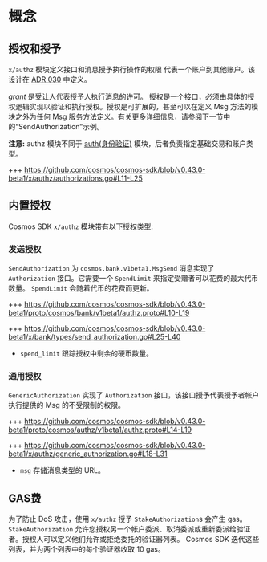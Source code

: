 # 概念

## 授权和授予

`x/authz` 模块定义接口和消息授予执行操作的权限
代表一个账户到其他账户。该设计在 [ADR 030](../../../docs/architecture/adr-030-authz-module.md) 中定义。

*grant* 是受让人代表授予人执行消息的许可。
授权是一个接口，必须由具体的授权逻辑实现以验证和执行授权。授权是可扩展的，甚至可以在定义 Msg 方法的模块之外为任何 Msg 服务方法定义。有关更多详细信息，请参阅下一节中的“SendAuthorization”示例。

**注意:** authz 模块不同于 [auth(身份验证)](../modules/auth/) 模块，后者负责指定基础交易和账户类型。

+++ https://github.com/cosmos/cosmos-sdk/blob/v0.43.0-beta1/x/authz/authorizations.go#L11-L25

## 内置授权

Cosmos SDK `x/authz` 模块带有以下授权类型:

### 发送授权

`SendAuthorization` 为 `cosmos.bank.v1beta1.MsgSend` 消息实现了 `Authorization` 接口。它需要一个 `SpendLimit` 来指定受赠者可以花费的最大代币数量。 `SpendLimit` 会随着代币的花费而更新。

+++ https://github.com/cosmos/cosmos-sdk/blob/v0.43.0-beta1/proto/cosmos/bank/v1beta1/authz.proto#L10-L19

+++ https://github.com/cosmos/cosmos-sdk/blob/v0.43.0-beta1/x/bank/types/send_authorization.go#L25-L40

- `spend_limit` 跟踪授权中剩余的硬币数量。

### 通用授权

`GenericAuthorization` 实现了 `Authorization` 接口，该接口授予代表授予者帐户执行提供的 Msg 的不受限制的权限。

+++ https://github.com/cosmos/cosmos-sdk/blob/v0.43.0-beta1/proto/cosmos/authz/v1beta1/authz.proto#L14-L19

+++ https://github.com/cosmos/cosmos-sdk/blob/v0.43.0-beta1/x/authz/generic_authorization.go#L18-L31

- `msg` 存储消息类型的 URL。

## GAS费

为了防止 DoS 攻击，使用 `x/authz` 授予 `StakeAuthorization`s 会产生 gas。 `StakeAuthorization` 允许您授权另一个帐户委派、取消委派或重新委派给验证者。授权人可以定义他们允许或拒绝委托的验证器列表。 Cosmos SDK 迭代这些列表，并为两个列表中的每个验证器收取 10 gas。 